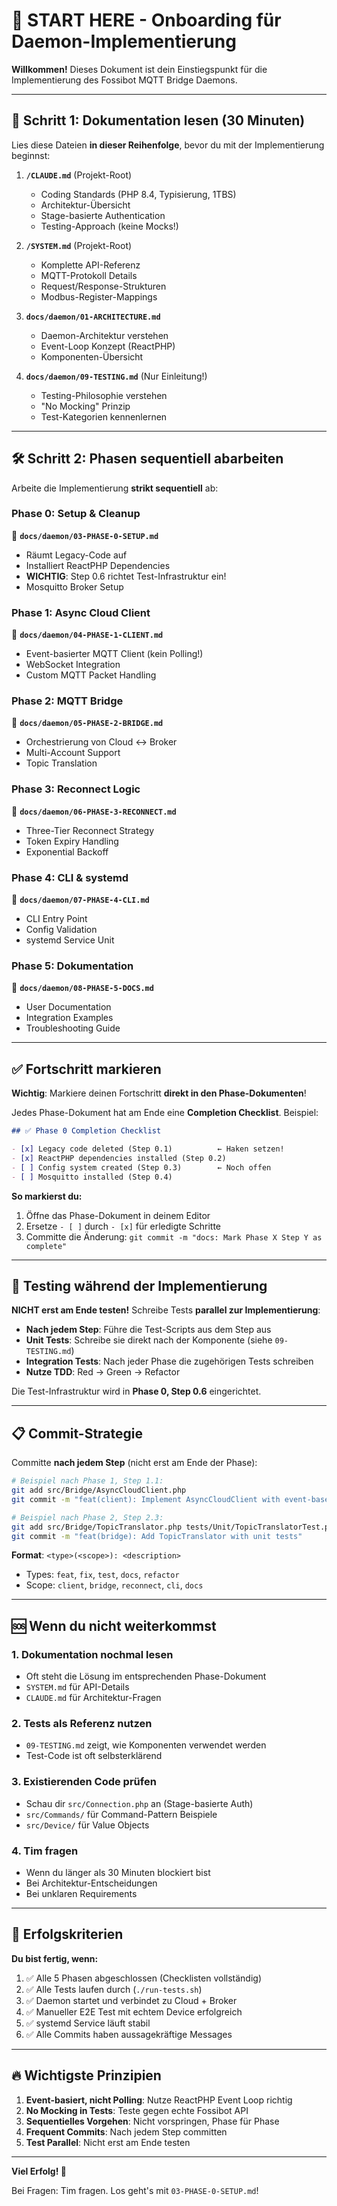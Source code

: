 # 🚀 START HERE - Onboarding für Daemon-Implementierung

**Willkommen!** Dieses Dokument ist dein Einstiegspunkt für die Implementierung des Fossibot MQTT Bridge Daemons.

---

## 📖 Schritt 1: Dokumentation lesen (30 Minuten)

Lies diese Dateien **in dieser Reihenfolge**, bevor du mit der Implementierung beginnst:

1. **`/CLAUDE.md`** (Projekt-Root)
   - Coding Standards (PHP 8.4, Typisierung, 1TBS)
   - Architektur-Übersicht
   - Stage-basierte Authentication
   - Testing-Approach (keine Mocks!)

2. **`/SYSTEM.md`** (Projekt-Root)
   - Komplette API-Referenz
   - MQTT-Protokoll Details
   - Request/Response-Strukturen
   - Modbus-Register-Mappings

3. **`docs/daemon/01-ARCHITECTURE.md`**
   - Daemon-Architektur verstehen
   - Event-Loop Konzept (ReactPHP)
   - Komponenten-Übersicht

4. **`docs/daemon/09-TESTING.md`** (Nur Einleitung!)
   - Testing-Philosophie verstehen
   - "No Mocking" Prinzip
   - Test-Kategorien kennenlernen

---

## 🛠️ Schritt 2: Phasen sequentiell abarbeiten

Arbeite die Implementierung **strikt sequentiell** ab:

### Phase 0: Setup & Cleanup
📄 **`docs/daemon/03-PHASE-0-SETUP.md`**

- Räumt Legacy-Code auf
- Installiert ReactPHP Dependencies
- **WICHTIG**: Step 0.6 richtet Test-Infrastruktur ein!
- Mosquitto Broker Setup

### Phase 1: Async Cloud Client
📄 **`docs/daemon/04-PHASE-1-CLIENT.md`**

- Event-basierter MQTT Client (kein Polling!)
- WebSocket Integration
- Custom MQTT Packet Handling

### Phase 2: MQTT Bridge
📄 **`docs/daemon/05-PHASE-2-BRIDGE.md`**

- Orchestrierung von Cloud ↔ Broker
- Multi-Account Support
- Topic Translation

### Phase 3: Reconnect Logic
📄 **`docs/daemon/06-PHASE-3-RECONNECT.md`**

- Three-Tier Reconnect Strategy
- Token Expiry Handling
- Exponential Backoff

### Phase 4: CLI & systemd
📄 **`docs/daemon/07-PHASE-4-CLI.md`**

- CLI Entry Point
- Config Validation
- systemd Service Unit

### Phase 5: Dokumentation
📄 **`docs/daemon/08-PHASE-5-DOCS.md`**

- User Documentation
- Integration Examples
- Troubleshooting Guide

---

## ✅ Fortschritt markieren

**Wichtig**: Markiere deinen Fortschritt **direkt in den Phase-Dokumenten**!

Jedes Phase-Dokument hat am Ende eine **Completion Checklist**. Beispiel:

```markdown
## ✅ Phase 0 Completion Checklist

- [x] Legacy code deleted (Step 0.1)          ← Haken setzen!
- [x] ReactPHP dependencies installed (Step 0.2)
- [ ] Config system created (Step 0.3)        ← Noch offen
- [ ] Mosquitto installed (Step 0.4)
```

**So markierst du:**
1. Öffne das Phase-Dokument in deinem Editor
2. Ersetze `- [ ]` durch `- [x]` für erledigte Schritte
3. Committe die Änderung: `git commit -m "docs: Mark Phase X Step Y as complete"`

---

## 🧪 Testing während der Implementierung

**NICHT erst am Ende testen!** Schreibe Tests **parallel zur Implementierung**:

- **Nach jedem Step**: Führe die Test-Scripts aus dem Step aus
- **Unit Tests**: Schreibe sie direkt nach der Komponente (siehe `09-TESTING.md`)
- **Integration Tests**: Nach jeder Phase die zugehörigen Tests schreiben
- **Nutze TDD**: Red → Green → Refactor

Die Test-Infrastruktur wird in **Phase 0, Step 0.6** eingerichtet.

---

## 📋 Commit-Strategie

Committe **nach jedem Step** (nicht erst am Ende der Phase):

```bash
# Beispiel nach Phase 1, Step 1.1:
git add src/Bridge/AsyncCloudClient.php
git commit -m "feat(client): Implement AsyncCloudClient with event-based MQTT"

# Beispiel nach Phase 2, Step 2.3:
git add src/Bridge/TopicTranslator.php tests/Unit/TopicTranslatorTest.php
git commit -m "feat(bridge): Add TopicTranslator with unit tests"
```

**Format**: `<type>(<scope>): <description>`
- Types: `feat`, `fix`, `test`, `docs`, `refactor`
- Scope: `client`, `bridge`, `reconnect`, `cli`, `docs`

---

## 🆘 Wenn du nicht weiterkommst

### 1. Dokumentation nochmal lesen
- Oft steht die Lösung im entsprechenden Phase-Dokument
- `SYSTEM.md` für API-Details
- `CLAUDE.md` für Architektur-Fragen

### 2. Tests als Referenz nutzen
- `09-TESTING.md` zeigt, wie Komponenten verwendet werden
- Test-Code ist oft selbsterklärend

### 3. Existierenden Code prüfen
- Schau dir `src/Connection.php` an (Stage-basierte Auth)
- `src/Commands/` für Command-Pattern Beispiele
- `src/Device/` für Value Objects

### 4. Tim fragen
- Wenn du länger als 30 Minuten blockiert bist
- Bei Architektur-Entscheidungen
- Bei unklaren Requirements

---

## 🎯 Erfolgskriterien

**Du bist fertig, wenn:**

1. ✅ Alle 5 Phasen abgeschlossen (Checklisten vollständig)
2. ✅ Alle Tests laufen durch (`./run-tests.sh`)
3. ✅ Daemon startet und verbindet zu Cloud + Broker
4. ✅ Manueller E2E Test mit echtem Device erfolgreich
5. ✅ systemd Service läuft stabil
6. ✅ Alle Commits haben aussagekräftige Messages

---

## 🔥 Wichtigste Prinzipien

1. **Event-basiert, nicht Polling**: Nutze ReactPHP Event Loop richtig
2. **No Mocking in Tests**: Teste gegen echte Fossibot API
3. **Sequentielles Vorgehen**: Nicht vorspringen, Phase für Phase
4. **Frequent Commits**: Nach jedem Step committen
5. **Test Parallel**: Nicht erst am Ende testen

---

**Viel Erfolg! 🚀**

Bei Fragen: Tim fragen. Los geht's mit `03-PHASE-0-SETUP.md`!